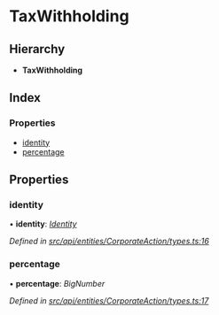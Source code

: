 # TaxWithholding

## Hierarchy

* **TaxWithholding**

## Index

### Properties

* [identity](taxwithholding.md#identity)
* [percentage](taxwithholding.md#percentage)

## Properties

### identity

• **identity**: [_Identity_](../classes/identity.md)

_Defined in_ [_src/api/entities/CorporateAction/types.ts:16_](https://github.com/PolymathNetwork/polymesh-sdk/blob/23062de4/src/api/entities/CorporateAction/types.ts#L16)

### percentage

• **percentage**: _BigNumber_

_Defined in_ [_src/api/entities/CorporateAction/types.ts:17_](https://github.com/PolymathNetwork/polymesh-sdk/blob/23062de4/src/api/entities/CorporateAction/types.ts#L17)

